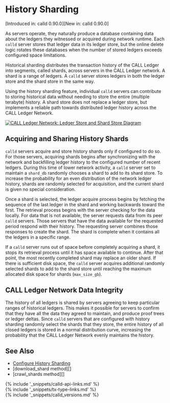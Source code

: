 # History Sharding

[Introduced in: calld 0.90.0][New in: calld 0.90.0]

As servers operate, they naturally produce a database containing data about the ledgers they witnessed or acquired during network runtime. Each `calld` server stores that ledger data in its ledger store, but the online delete logic rotates these databases when the number of stored ledgers exceeds configured space limitations.

Historical sharding distributes the transaction history of the CALL Ledger into segments, called shards, across servers in the CALL Ledger network. A shard is a range of ledgers. A `calld` server stores ledgers in both the ledger store and the shard store in the same way.

Using the history sharding feature, individual `calld` servers can contribute to storing historical data without needing to store the entire (multiple terabyte) history. A shard store does not replace a ledger store, but implements a reliable path towards distributed ledger history across the CALL Ledger Network.

[![CALL Ledger Network: Ledger Store and Shard Store Diagram](img/call-ledger-network-ledger-store-and-shard-store.png)](img/call-ledger-network-ledger-store-and-shard-store.png)

<!-- Diagram source: https://docs.google.com/presentation/d/1mg2jZQwgfLCIhOU8Mr5aOiYpIgbIgk3ymBoDb2hh7_s/edit#slide=id.g417450e8da_0_316 -->

## Acquiring and Sharing History Shards

`calld` servers acquire and store history shards only if configured to do so. For those servers, acquiring shards begins after synchronizing with the network and backfilling ledger history to the configured number of recent ledgers. During this time of lower network activity, a `calld` server set to maintain a `shard_db` randomly chooses a shard to add to its shard store. To increase the probability for an even distribution of the network ledger history, shards are randomly selected for acquisition, and the current shard is given no special consideration.

Once a shard is selected, the ledger acquire process begins by fetching the sequence of the last ledger in the shard and working backwards toward the first. The retrieval process begins with the server checking for the data locally. For data that is not available, the server requests data from its peer `calld` servers. Those servers that have the data available for the requested period respond with their history. The requesting server combines those responses to create the shard. The shard is complete when it contains all the ledgers in a specific range.

If a `calld` server runs out of space before completely acquiring a shard, it stops its retrieval process until it has space available to continue. After that point, the most recently completed shard may replace an older shard. If there is sufficient disk space, the `calld` server acquires additional randomly selected shards to add to the shard store until reaching the maximum allocated disk space for shards (`max_size_gb`).

## CALL Ledger Network Data Integrity

The history of all ledgers is shared by servers agreeing to keep particular ranges of historical ledgers. This makes it possible for servers to confirm that they have all the data they agreed to maintain, and produce proof trees or ledger deltas. Since `calld` servers that are configured with history sharding randomly select the shards that they store, the entire history of all closed ledgers is stored in a normal distribution curve, increasing the probability that the CALL Ledger Network evenly maintains the history.

## See Also

- [Configure History Sharding](configure-history-sharding.html)
- [download_shard method][]
- [crawl_shards method][]

<!--{# common link defs #}-->
{% include '_snippets/calld-api-links.md' %}			
{% include '_snippets/tx-type-links.md' %}			
{% include '_snippets/calld_versions.md' %}
